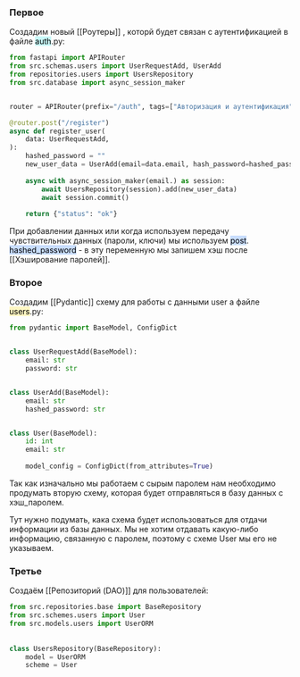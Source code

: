 ### Первое 

Cоздадим новый [[Роутеры]] , которй будет связан с аутентификацией в файле <mark style="background: #ABF7F7A6;">auth</mark>.py:
```python
from fastapi import APIRouter
from src.schemas.users import UserRequestAdd, UserAdd
from repositories.users import UsersRepository
from src.database import async_session_maker


router = APIRouter(prefix="/auth", tags=["Авторизация и аутентификация"])

@router.post("/register")
async def register_user(
	data: UserRequestAdd,
):
	hashed_password = ""
	new_user_data = UserAdd(email=data.email, hash_password=hashed_password)
	
	async with async_session_maker(email.) as session:
		await UsersRepository(session).add(new_user_data)
		await session.commit()
	
	return {"status": "ok"}
```
При добавлении данных или когда используем передачу чувствительных данных (пароли, ключи) мы используем <mark style="background: #ADCCFFA6;">post</mark>.
<mark style="background: #ADCCFFA6;">hashed_password</mark>  - в эту переменную мы запишем хэш после [[Хэширование паролей]].
### Второе 

Cоздадим [[Pydantic]] схему для работы с данными user а файле <mark style="background: #FFF3A3A6;">users</mark>.py:
```python
from pydantic import BaseModel, ConfigDict


class UserRequestAdd(BaseModel):
	email: str
	password: str


class UserAdd(BaseModel):
	email: str
	hashed_password: str


class User(BaseModel):
	id: int
	email: str
	
	model_config = ConfigDict(from_attributes=True)
```
Так как изначально мы работаем с сырым паролем нам необходимо продумать вторую схему, которая будет отправляться в базу данных с хэш_паролем.

Тут нужно подумать, кака схема будет использоваться для отдачи информации из базы данных. Мы не хотим отдавать какую-либо информацию, связанную с паролем, поэтому с схеме User мы его не указываем.
### Третье

Cоздаём [[Репозиторий (DAO)]] для пользователей:
```python
from src.repositories.base import BaseRepository  
from src.schemes.users import User
from src.models.users import UserORM
  
  
class UsersRepository(BaseRepository):  
    model = UserORM  
    scheme = User  
```
